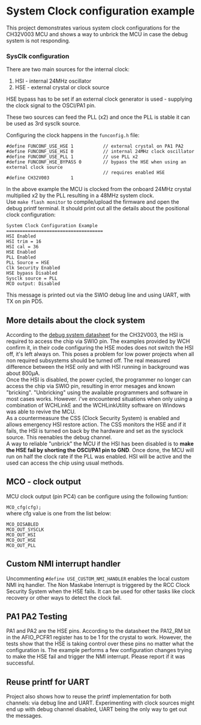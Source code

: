 # System Clock configuration example  
This project demonstrates various system clock configurations for the CH32V003 MCU and shows a way to unbrick the MCU in case the debug system is not responding.  
### SysClk configuration
There are two main sources for the internal clock:  
1. HSI - internal 24MHz oscillator
2. HSE - external crystal or clock source  

HSE bypass has to be set if an external clock generator is used - supplying the clock signal  to the OSCI/PA1 pin.

These two sources can feed the PLL (x2) and once the PLL is stable it can be used as 3rd sysclk source.  

Configuring the clock happens in the `funconfig.h` file:  
```
#define FUNCONF_USE_HSE 1  			// external crystal on PA1 PA2
#define FUNCONF_USE_HSI 0    		// internal 24MHz clock oscillator
#define FUNCONF_USE_PLL 1 			// use PLL x2
#define FUNCONF_HSE_BYPASS 0 		// bypass the HSE when using an external clock source
									// requires enabled HSE
#define CH32V003        1
```
In the above example the MCU is clocked from the onboard 24MHz crystal multiplied x2 by the PLL resulting in a 48MHz system clock.  
Use `make flash monitor` to compile/upload the firmware and open the debug printf terminal. It should print out all the details about the positional clock configuration:  
```
System Clock Configuration Example
====================================
HSI Enabled
HSI trim = 16
HSI cal = 36
HSE Enabled
PLL Enabled
PLL Source = HSE
Clk Security Enabled
HSE bypass Disabled
Sysclk source = PLL 
MCO output: Disabled
```  
This message is printed out via the SWIO debug line and using UART, with TX on pin PD5.
## More details about the clock system  
According to the [debug system datasheet](https://github.com/openwch/ch32v003/blob/main/RISC-V%20QingKeV2%20Microprocessor%20Debug%20Manual.pdf) for the CH32V003, the HSI is required to access the chip via SWIO pin. The examples provided by WCH confirm it, in their code configuring the HSE modes does not switch the HSI off, it's left always on. This poses a problem for low power projects when all non required subsystems should be turned off. The real measured difference between the HSE only and with HSI running in background was about 800µA.  
Once the HSI is disabled, the power cycled, the programmer no longer can access the chip via SWIO pin, resulting in error mesages and known "bricking". 
"Unbricking" using the available programmers and software in most cases works. However. i've encountered situations when only using a combination of WCHLinkE and the WCHLinkUtility software on Windows was able to revive the MCU.  
As a countermeasure the CSS (Clock Security System) is enabled and allows emergency HSI restore action. The CSS monitors the HSE and if it fails, the HSI is turned on back by the hardware and set as the sysclock source. This reenables the debug channel.  
A way to reliable "unbrick" the MCU if the HSI has been disabled is to **make the HSE fail by shorting the OSCI/PA1 pin to GND**. Once done, the MCU will run on half the clock rate if the PLL was enabled. HSI will be active and the used can access the chip using usual methods.  
## MCO - clock output  
MCU clock output (pin PC4) can be configure using the following funtion:

`MCO_cfg(cfg);`  
where cfg value is one from the list below:
```
MCO_DISABLED 
MCO_OUT_SYSCLK
MCO_OUT_HSI	
MCO_OUT_HSE	
MCO_OUT_PLL	
```  
## Custom NMI interrupt handler  
Uncommenting `#define USE_CUSTOM_NMI_HANDLER` enables the local custom NMI irq handler. The Non Maskabe Interrupt is triggered by the RCC Clock Security System when the HSE fails. It can be used for other tasks like clock recovery or other ways to detect the clock fail.  
## PA1 PA2 Testing  
PA1 and PA2 are the HSE pins. According to the datasheet the PA12_RM bit in the AFIO_PCFR1 register has to be 1 for the crystal to work. However, the tests show that the HSE is taking control over these pins no matter what the configuration is. 
The example performs a few configuration changes trying to make the HSE fail and trigger the NMI interrupt. Please report if it was successful.
## Reuse printf for UART  
Project also shows how to reuse the printf implementation for both channels: via debug line and UART. Experimenting with clock sources might end up with debug channel disabled, UART being the only way to get out the messages.  


